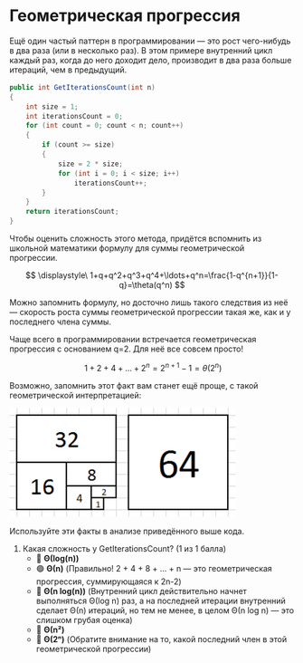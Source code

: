 # Геометрическая прогрессия

Ещё один частый паттерн в программировании — это рост чего-нибудь в два раза (или в несколько раз). В этом примере внутренний цикл каждый раз, когда до него доходит дело, производит в два раза больше итераций, чем в предыдущий.

```cs
public int GetIterationsCount(int n)
{
    int size = 1;
    int iterationsCount = 0;
    for (int count = 0; count < n; count++)
    {
        if (count >= size)
        {
            size = 2 * size;
            for (int i = 0; i < size; i++)
                iterationsCount++;
        }
    }
    return iterationsCount;
}
```

Чтобы оценить сложность этого метода, придётся вспомнить из школьной математики формулу для суммы геометрической прогрессии.

$$ \displaystyle\ 1+q+q^2+q^3+q^4+\ldots+q^n=\frac{1-q^{n+1}}{1-q}=\theta(q^n) $$

Можно запомнить формулу, но досточно лишь такого следствия из неё — скорость роста суммы геометрической прогрессии такая же, как и у последнего члена суммы.

Чаще всего в программировании встречается геометрическая прогрессия с основанием q=2. Для неё все совсем просто!

$$ \displaystyle\ 1+2+4+\ldots+2^n=2^{n+1}-1=\theta(2^n) $$

Возможно, запомнить этот факт вам станет ещё проще, с такой геометрической интерпретацией:

<p float="left">
<img src="power-two-sum.png" width="400" />
</p>

Используйте эти факты в анализе приведённого выше кода.

1. Какая сложность у GetIterationsCount? (1 из 1 балла)
   * 🔴 **Θ(log(n))**
   * 🟢 **Θ(n)** (Правильно! 2 + 4 + 8 + ... + n — это геометрическая прогрессия, суммирующаяся к 2n-2)
   * 🔴 **Θ(n log(n))** (Внутренний цикл действительно начнет выполняться Θ(log n) раз, а на последней итерации внутренний сделает Θ(n) итераций, но тем не менее, в целом Θ(n log n) — это слишком грубая оценка)
   * 🔴 **Θ(n²)**
   * 🔴 **Θ(2ⁿ)** (Обратите внимание на то, какой последний член в этой геометрической прогрессии)
